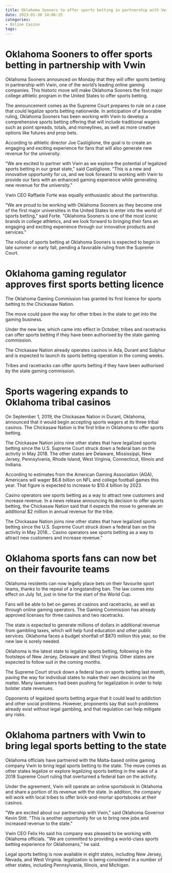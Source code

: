 ```yaml
---
title: Oklahoma Sooners to offer sports betting in partnership with Vwin
date: 2023-01-30 14:06:15
categories:
- Online Casino
tags:
---
```



#  Oklahoma Sooners to offer sports betting in partnership with Vwin

Oklahoma Sooners announced on Monday that they will offer sports betting in partnership with Vwin, one of the world’s leading online gaming companies. This historic move will make Oklahoma Sooners the first major college athletic program in the United States to offer sports betting. 

The announcement comes as the Supreme Court prepares to rule on a case that could legalize sports betting nationwide. In anticipation of a favorable ruling, Oklahoma Sooners has been working with Vwin to develop a comprehensive sports betting offering that will include traditional wagers such as point spreads, totals, and moneylines, as well as more creative options like futures and prop bets. 

According to athletic director Joe Castiglione, the goal is to create an engaging and exciting experience for fans that will also generate new revenue for the university.

"We are excited to partner with Vwin as we explore the potential of legalized sports betting in our great state," said Castiglione. "This is a new and innovative opportunity for us, and we look forward to working with Vwin to provide our fans with an enhanced gaming experience while generating new revenue for the university."

Vwin CEO Raffaele Forte was equally enthusiastic about the partnership.

"We are proud to be working with Oklahoma Sooners as they become one of the first major universities in the United States to enter into the world of sports betting," said Forte. "Oklahoma Sooners is one of the most iconic brands in college athletics, and we look forward to bringing their fans an engaging and exciting experience through our innovative products and services."

The rollout of sports betting at Oklahoma Sooners is expected to begin in late summer or early fall, pending a favorable ruling from the Supreme Court.

#  Oklahoma gaming regulator approves first sports betting licence

The Oklahoma Gaming Commission has granted its first licence for sports betting to the Chickasaw Nation.

The move could pave the way for other tribes in the state to get into the gaming business.

Under the new law, which came into effect in October, tribes and racetracks can offer sports betting if they have been authorised by the state gaming commission.

The Chickasaw Nation already operates casinos in Ada, Durant and Sulphur and is expected to launch its sports betting operation in the coming weeks.

Tribes and racetracks can offer sports betting if they have been authorised by the state gaming commission.

#  Sports wagering expands to Oklahoma tribal casinos

On September 1, 2019, the Chickasaw Nation in Durant, Oklahoma, announced that it would begin accepting sports wagers at its three tribal casinos. The Chickasaw Nation is the first tribe in Oklahoma to offer sports betting.

The Chickasaw Nation joins nine other states that have legalized sports betting since the U.S. Supreme Court struck down a federal ban on the activity in May 2018. The other states are Delaware, Mississippi, New Jersey, Pennsylvania, Rhode Island, West Virginia, Connecticut, Illinois and Indiana.

According to estimates from the American Gaming Association (AGA), Americans will wager $6.8 billion on NFL and college football games this year. That figure is expected to increase to $10.4 billion by 2023.

Casino operators see sports betting as a way to attract new customers and increase revenue. In a news release announcing its decision to offer sports betting, the Chickasaw Nation said that it expects the move to generate an additional $2 million in annual revenue for the tribe.

The Chickasaw Nation joins nine other states that have legalized sports betting since the U.S. Supreme Court struck down a federal ban on the activity in May 2018... Casino operators see sports betting as a way to attract new customers and increase revenue."

#  Oklahoma sports fans can now bet on their favourite teams

Oklahoma residents can now legally place bets on their favourite sport teams, thanks to the repeal of a longstanding ban. The law comes into effect on July 1st, just in time for the start of the World Cup.

Fans will be able to bet on games at casinos and racetracks, as well as through online gaming operators. The Gaming Commission has already approved licenses for three casinos and two racetracks.

The state is expected to generate millions of dollars in additional revenue from gambling taxes, which will help fund education and other public services. Oklahoma faces a budget shortfall of $870 million this year, so the new law is sorely needed.

Oklahoma is the latest state to legalize sports betting, following in the footsteps of New Jersey, Delaware and West Virginia. Other states are expected to follow suit in the coming months.

The Supreme Court struck down a federal ban on sports betting last month, paving the way for individual states to make their own decisions on the matter. Many lawmakers had been pushing for legalization in order to help bolster state revenues.

Opponents of legalized sports betting argue that it could lead to addiction and other social problems. However, proponents say that such problems already exist without legal gambling, and that regulation can help mitigate any risks.

#  Oklahoma partners with Vwin to bring legal sports betting to the state

Oklahoma officials have partnered with the Malta-based online gaming company Vwin to bring legal sports betting to the state. The move comes as other states legalize or explore legalizing sports betting in the wake of a 2018 Supreme Court ruling that overturned a federal ban on the activity.

Under the agreement, Vwin will operate an online sportsbook in Oklahoma and share a portion of its revenue with the state. In addition, the company will work with local tribes to offer brick-and-mortar sportsbooks at their casinos.

"We are excited about our partnership with Vwin," said Oklahoma Governor Kevin Stitt. "This is another opportunity for us to bring new jobs and increased revenue to the state."

Vwin CEO Felix Ho said his company was pleased to be working with Oklahoma officials. "We are committed to providing a world-class sports betting experience for Oklahomans," he said.

Legal sports betting is now available in eight states, including New Jersey, Nevada, and West Virginia. legalization is being considered in a number of other states, including Pennsylvania, Illinois, and Michigan.